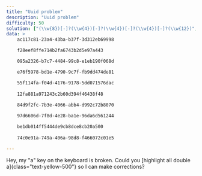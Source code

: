 ```yaml
---
title: "Uuid problem"
description: "Uuid problem"
difficulty: 50
solution: ["(\\w{8})[-]?(\\w{4})[-]?(\\w{4})[-]?(\\w{4})[-]?(\\w{12})", "g"]
data: >
    ac117c81-23a4-43ba-b37f-3d312eb69998

    f28eef8ffe714b2fa6743b2d5e97a443

    095a2326-b7c7-4484-99c8-e1eb190f068d

    e76f5978-bd1e-4790-9c7f-fb9dd474de81

    55f114fa-f04d-4176-9178-5dd071576dac
    
    12fa881a971243c2b60d394f46438f48
    
    84d9f2fc-7b3e-4066-abb4-d992c72b8070

    97d6606d-7f8d-4e28-ba1e-96da6d561244

    be1db014ff5444de9cb8dce8cb20a500
    
    74c0e91a-749a-406a-98d8-f466072c01e5

---
```


Hey, my "a" key on the keyboard is broken. Could you [highlight all double a]{class="text-yellow-500"} so I can make corrections?
